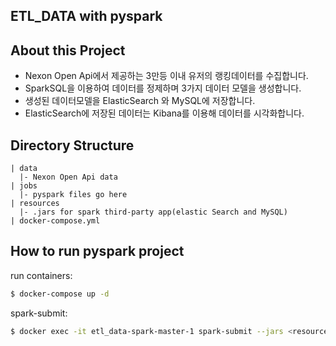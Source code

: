 ## ETL_DATA with pyspark

## About this Project
  - Nexon Open Api에서 제공하는 3만등 이내 유저의 랭킹데이터를 수집합니다.
  - SparkSQL을 이용하여 데이터를 정제하며 3가지 데이터 모델을 생성합니다.
  - 생성된 데이터모델을 ElasticSearch 와 MySQL에 저장합니다.
  - ElasticSearch에 저장된 데이터는 Kibana를 이용해 데이터를 시각화합니다.

## Directory Structure

```
| data
  |- Nexon Open Api data
| jobs
  |- pyspark files go here
| resources
  |- .jars for spark third-party app(elastic Search and MySQL)
| docker-compose.yml
```

## How to run pyspark project

run containers:

``` bash
$ docker-compose up -d
```

spark-submit:

``` bash
$ docker exec -it etl_data-spark-master-1 spark-submit --jars <resource/jarsfile.jar> --master spark://spark-master:7077 jobs/main.py
```